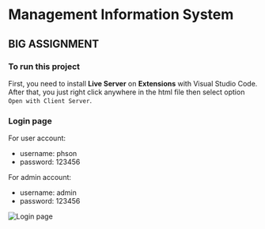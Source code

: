 # Management Information System
## BIG ASSIGNMENT
### To run this project
First, you need to install **Live Server** on **Extensions** with Visual Studio Code.
After that, you just right click anywhere in the html file then select option `Open with Client Server`.  
### Login page
For user account:
- username: phson
- password: 123456

For admin account:
- username: admin
- password: 123456

![Login page](https://i.imgur.com/PNsZpZp.png)